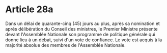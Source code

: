 # Article 28a

Dans un délai de quarante-cinq (45) jours au plus, après sa nomination et après
délibération du Conseil des ministres, le Premier Ministre présente devant
l'Assemblée Nationale son programme de politique générale qui donne lieu à un
débat, suivi d'un vote de confiance. Le vote est acquis à la majorité absolue des
membres de l'Assemblée Nationale.
